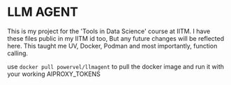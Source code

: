 # LLM AGENT

This is my project for the 'Tools in Data Science' course at IITM. I have these files public in my IITM id too, But any future changes will be reflected here. 
This taught me UV, Docker, Podman and most importantly, function calling.

use `docker pull powervel/llmagent` to pull the docker image and run it with your working AIPROXY_TOKENS
